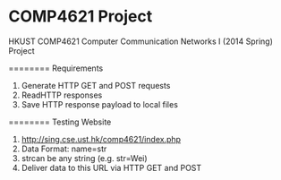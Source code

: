 COMP4621 Project
================

HKUST COMP4621 Computer Communication Networks I (2014 Spring) Project

========
Requirements

1. Generate HTTP GET and POST requests
2. ReadHTTP responses
3. Save HTTP response payload to local files

========
Testing Website

1. http://sing.cse.ust.hk/comp4621/index.php
2. Data Format: name=str
3. strcan be any string (e.g. str=Wei)
4. Deliver data to this URL via HTTP GET and POST
